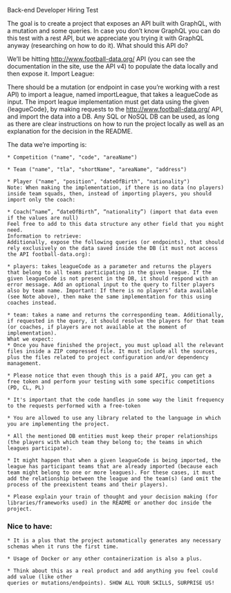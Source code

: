 Back-end Developer Hiring Test

The goal is to create a project that exposes an API built with GraphQL, with a mutation and some queries. In case you don’t know GraphQL you can do this test with a rest API, but we appreciate you trying it with GraphQL anyway (researching on how to do it).
What should this API do?

We’ll be hitting http://www.football-data.org/ API (you can see the documentation in the site, use the API v4) to populate the data locally and then expose it.
Import League:

There should be a mutation (or endpoint in case you’re working with a rest API) to import a league, named importLeague, that takes a leagueCode as input.
The import league implementation must get data using the given {leagueCode}, by making requests to the http://www.football-data.org/ API, and import the data into a DB. Any SQL or NoSQL DB can be used, as long as there are clear instructions on how to run the project locally as well as an explanation for the decision in the README.

The data we’re importing is:

    * Competition ("name", "code", "areaName")
    
    * Team ("name", "tla", "shortName", "areaName", "address")

    * Player ("name", "position", "dateOfBirth", "nationality")
    Note: When making the implementation, if there is no data (no players) inside team squads, then, instead of importing players, you should import only the coach:

    * Coach(“name”, “dateOfBirth”, “nationality”) (import that data even if the values are null)
    Feel free to add to this data structure any other field that you might need.
    Information to retrieve:
    Additionally, expose the following queries (or endpoints), that should rely exclusively on the data saved inside the DB (it must not access the API football-data.org):

    * players: takes leagueCode as a parameter and returns the players that belong to all teams participating in the given league. If the given leagueCode is not present in the DB, it should respond with an error message. Add an optional input to the query to filter players also by team name. Important: If there is no players’ data available (see Note above), then make the same implementation for this using coaches instead.

    * team: takes a name and returns the corresponding team. Additionally, if requested in the query, it should resolve the players for that team (or coaches, if players are not available at the moment of implementation).
    What we expect:
    * Once you have finished the project, you must upload all the relevant files inside a ZIP compressed file. It must include all the sources, plus the files related to project configuration and/or dependency management.
    
    * Please notice that even though this is a paid API, you can get a free token and perform your testing with some specific competitions (PD, CL, PL)
    
    * It's important that the code handles in some way the limit frequency to the requests performed with a free-token
    
    * You are allowed to use any library related to the language in which you are implementing the project.
    
    * All the mentioned DB entities must keep their proper relationships (the players with which team they belong to; the teams in which leagues participate).

    * It might happen that when a given leagueCode is being imported, the league has participant teams that are already imported (because each team might belong to one or more leagues). For these cases, it must add the relationship between the league and the team(s) (and omit the process of the preexistent teams and their players).

    * Please explain your train of thought and your decision making (for libraries/frameworks used) in the README or another doc inside the project.
    
### Nice to have:

    * It is a plus that the project automatically generates any necessary schemas when it runs the first time.

    * Usage of Docker or any other containerization is also a plus.

    * Think about this as a real product and add anything you feel could add value (like other
    queries or mutations/endpoints). SHOW ALL YOUR SKILLS, SURPRISE US!
